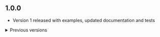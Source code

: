 ## 1.0.0

- Version 1 released with examples, updated documentation and tests

<details >
<summary>Previous versions</summary>

## 0.0.1

- Initial release of the `usefull_extensions` package

</details>